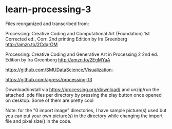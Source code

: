 # learn-processing-3

Files reorganized and transcribed from:

Processing: Creative Coding and Computational Art (Foundation) 1st Corrected ed., Corr. 2nd printing Edition
by Ira Greenberg http://amzn.to/2CdqrOM

Processing: Creative Coding and Generative Art in Processing 2 2nd ed. Edition
by Ira Greenberg http://amzn.to/2EgMYaA

https://github.com/SMUDataScience/Visualization-

https://github.com/apress/processing-13

Download/install via https://processing.org/download/ and unzip/run the attached .pde files per directory by pressing the play button once opened on desktop. Some of them are pretty cool

Note: for the "0 import image" directories, I have sample picture(s) used but you can put your own picture(s) in the directory while changing the import file and pixel size() in the code.
